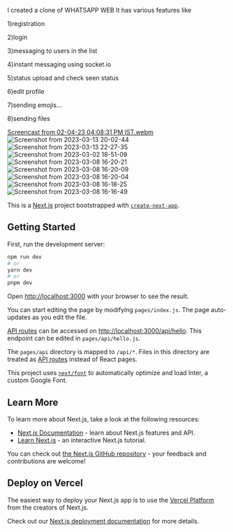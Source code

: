 I created a clone of WHATSAPP WEB It has various features like

<p>1)registration</p>
<p>2)login</p>
<p>3)messaging to users in the list</p>
<p>4)instant messaging using socket.io</p>
<p>5)status upload and check seen status</p>
<p>6)edit profile</p>
<p>7)sending emojis...</p>
<p>8)sending files</p>

[Screencast from 02-04-23 04:08:31 PM IST.webm](https://user-images.githubusercontent.com/24763499/229348034-d163a52c-e121-4334-8c86-60ef8447c25f.webm)
![Screenshot from 2023-03-13 20-02-44](https://user-images.githubusercontent.com/24763499/224774613-f27f99e6-d6d7-4b42-bf8d-6d447129c27a.png)
![Screenshot from 2023-03-13 22-27-35](https://user-images.githubusercontent.com/24763499/224774643-d6c872aa-ddac-4c3e-9e2d-3aa1d3fa9f29.png)
![Screenshot from 2023-03-02 18-51-09](https://user-images.githubusercontent.com/24763499/224774680-5779b0e4-65e1-4215-b84c-d084ef27def1.png)
![Screenshot from 2023-03-08 16-20-21](https://user-images.githubusercontent.com/24763499/223693977-9c95fab6-9775-4521-8e8f-014a6cc46aa1.png)
![Screenshot from 2023-03-08 16-20-09](https://user-images.githubusercontent.com/24763499/223694011-382039e2-6f58-4c15-8d1a-5277d5c8e1f5.png)
![Screenshot from 2023-03-08 16-20-04](https://user-images.githubusercontent.com/24763499/223694037-8da48b10-84f5-44fc-a71d-4b862b433156.png)
![Screenshot from 2023-03-08 16-18-25](https://user-images.githubusercontent.com/24763499/223693491-c6ad398f-b114-4c35-b7e3-f46c6a4aeae3.png)
![Screenshot from 2023-03-08 16-16-49](https://user-images.githubusercontent.com/24763499/223693097-2165d626-c4b9-4863-8e46-07bcd1b42cca.png)

This is a [Next.js](https://nextjs.org/) project bootstrapped with [`create-next-app`](https://github.com/vercel/next.js/tree/canary/packages/create-next-app).

## Getting Started

First, run the development server:

```bash
npm run dev
# or
yarn dev
# or
pnpm dev
```

Open [http://localhost:3000](http://localhost:3000) with your browser to see the result.

You can start editing the page by modifying `pages/index.js`. The page auto-updates as you edit the file.

[API routes](https://nextjs.org/docs/api-routes/introduction) can be accessed on [http://localhost:3000/api/hello](http://localhost:3000/api/hello). This endpoint can be edited in `pages/api/hello.js`.

The `pages/api` directory is mapped to `/api/*`. Files in this directory are treated as [API routes](https://nextjs.org/docs/api-routes/introduction) instead of React pages.

This project uses [`next/font`](https://nextjs.org/docs/basic-features/font-optimization) to automatically optimize and load Inter, a custom Google Font.

## Learn More

To learn more about Next.js, take a look at the following resources:

- [Next.js Documentation](https://nextjs.org/docs) - learn about Next.js features and API.
- [Learn Next.js](https://nextjs.org/learn) - an interactive Next.js tutorial.

You can check out [the Next.js GitHub repository](https://github.com/vercel/next.js/) - your feedback and contributions are welcome!

## Deploy on Vercel

The easiest way to deploy your Next.js app is to use the [Vercel Platform](https://vercel.com/new?utm_medium=default-template&filter=next.js&utm_source=create-next-app&utm_campaign=create-next-app-readme) from the creators of Next.js.

Check out our [Next.js deployment documentation](https://nextjs.org/docs/deployment) for more details.
